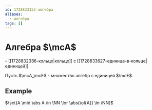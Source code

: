 ```yaml
---
id: 1728833153-алгебра
aliases:
  - алгебра
tags: []
---
```


# Алгебра $\mcA$
\- [[1728832386-кольцо|кольцо]] с [[1728833627-единица-в-кольце|единицей]].

Пусть $\mcA_\mcE$ - множество алгебр с единицей $\mcE$.

## Example
$\set{A \mid \abs A \in \NN \lor \abs{\ol{A}} \in \NN}$
